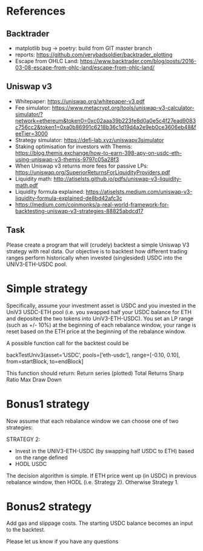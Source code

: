 # References
## Backtrader
- matplotlib bug -> poetry: build from GIT master branch
- reports: https://github.com/verybadsoldier/backtrader_plotting
- Escape from OHLC Land: https://www.backtrader.com/blog/posts/2016-03-08-escape-from-ohlc-land/escape-from-ohlc-land/

## Uniswap v3
- Whitepaper: https://uniswap.org/whitepaper-v3.pdf
- Fee simulator: https://www.metacrypt.org/tools/uniswap-v3-calculator-simulator/?network=ethereum&token0=0xc02aaa39b223fe8d0a0e5c4f27ead9083c756cc2&token1=0xa0b86991c6218b36c1d19d4a2e9eb0ce3606eb48&feeTier=3000
- Strategy simulator: https://defi-lab.xyz/uniswapv3simulator
- Staking optimisation for investors with Themis: https://blog.themis.exchange/how-to-earn-398-apy-on-usdc-eth-using-uniswap-v3-themis-9797c05a28f3
- When Uniswap v3 returns more fees for passive LPs: https://uniswap.org/SuperiorReturnsForLiquidityProviders.pdf
- Liquidity math: http://atiselsts.github.io/pdfs/uniswap-v3-liquidity-math.pdf
- Liquidity formula explained: https://atiselsts.medium.com/uniswap-v3-liquidity-formula-explained-de8bd42afc3c
- https://medium.com/coinmonks/a-real-world-framework-for-backtesting-uniswap-v3-strategies-88825abdcd17

## Task
Please create a program that will (crudely) backtest a simple Uniswap V3 strategy with real data.
Our objective is to backtest how different trading ranges perform historically when invested
 (singlesided) USDC into the UNIV3-ETH-USDC pool.

# Simple strategy
Specifically, assume your investment asset is USDC and you invested  in the UniV3 USDC-ETH pool
(i.e. you swapped half your USDC balance for ETH and deposited the two tokens into UniV3-ETH-USDC).
You set an LP range (such as +/- 10%)  at the beginning of each rebalance window,
your range is reset based on the ETH price at the beginning of the rebalance window.

A possible function call for the backtest could be

backTestUniv3(asset=’USDC’, pools=[‘eth-usdc’], range=[-0.10, 0.10], from=startBlock, to=endBlock]

This function should return:
Return series (plotted)
Total Returns
Sharp Ratio
Max Draw Down

# Bonus1 strategy
Now assume that each rebalance window we can choose one of two strategies:

STRATEGY 2:
- Invest in the UNIV3-ETH-USDC (by swapping half USDC to ETH) based on the range defined
- HODL USDC

The decision algorithm is simple.
If ETH price went up (in USDC) in previous rebalance window, then HODL (i.e. Strategy 2). Otherwise Strategy 1.


# Bonus2 strategy
Add gas and slippage costs. The starting USDC balance becomes an input to the backtest.

Please let us know if you have any questions